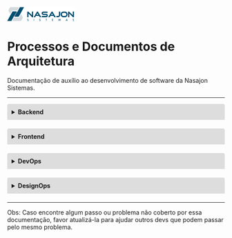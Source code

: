 ![Logo da Nasajon](logoNasajon.png "Logo da Nasajon")
# Processos e Documentos de Arquitetura
Documentação de auxílio ao desenvolvimento de software da Nasajon Sistemas.

---

<details style="margin-bottom:20px;">
<link rel="stylesheet" href="https://cdnjs.cloudflare.com/ajax/libs/font-awesome/5.15.3/css/all.min.css" integrity="sha512-iBBXm8fW90+nuLcSKlbmrPcLa0OT92xO1BIsZ+ywDWZCvqsWgccV3gFoRBv0z+8dLJgyAHIhR35VZc2oM/gI1w==" crossorigin="anonymous" referrerpolicy="no-referrer" />
<summary style="
    background-color: #ddd;
    padding: 10px;
    font-weight: bold;
    border-radius: 4px 4px 0 0;
    cursor:pointer;"
    title="Clique aqui para visualizar conteúdos do Backend">
    Backend</summary>
<div style="
    border: 1px solid #ddd;
    border-radius: 0 0 4px 4px;
    padding: 15px;">
    <ul>
    <li><a href="Backend/arquitetura-de-APIs/README.md" target="_blank">Arquitetura de APIs</a></li>
    <li><a href="Backend/cursos.md" target="_blank">Cursos Recomendados</a></li>
    </ul>
</div>
</details>

<details style="margin-bottom:20px;">
<link rel="stylesheet" href="https://cdnjs.cloudflare.com/ajax/libs/font-awesome/5.15.3/css/all.min.css" integrity="sha512-iBBXm8fW90+nuLcSKlbmrPcLa0OT92xO1BIsZ+ywDWZCvqsWgccV3gFoRBv0z+8dLJgyAHIhR35VZc2oM/gI1w==" crossorigin="anonymous" referrerpolicy="no-referrer" />
<summary style="
    background-color: #ddd;
    padding: 10px;
    font-weight: bold;
    border-radius: 4px 4px 0 0;
    cursor:pointer;"
    title="Clique aqui para visualizar conteúdos do Frontend">
    Frontend</summary>
<div style="
    border: 1px solid #ddd;
    border-radius: 0 0 4px 4px;
    padding: 15px;">
    <ul>
    <li><a href="http://ui.nasajon.com.br.s3-website-us-west-2.amazonaws.com/" target="_blank">Documentação Nasajon UI</a></li>
    <li><a href="Frontend/cursos.md" target="_blank">Cursos Recomendados</a></li>
    </ul>
</div>
</details>

<details style="margin-bottom:20px;">
<link rel="stylesheet" href="https://cdnjs.cloudflare.com/ajax/libs/font-awesome/5.15.3/css/all.min.css" integrity="sha512-iBBXm8fW90+nuLcSKlbmrPcLa0OT92xO1BIsZ+ywDWZCvqsWgccV3gFoRBv0z+8dLJgyAHIhR35VZc2oM/gI1w==" crossorigin="anonymous" referrerpolicy="no-referrer" />
<summary style="
    background-color: #ddd;
    padding: 10px;
    font-weight: bold;
    border-radius: 4px 4px 0 0;
    cursor:pointer;"
    title="Clique aqui para visualizar conteúdos do DevOps">
    DevOps</summary>
<div style="
    border: 1px solid #ddd;
    border-radius: 0 0 4px 4px;
    padding: 15px;">
    <h3>Processos</h3>
    <p>Sincronização</p>
    <ul>
        <li><a href="DevOps/sincronizacao/instalacao-de-sincronizacao.md" target="_blank">Instalação</a></li>
        <li><a href="DevOps/sincronizacao/movimentacao-de-base.md" target="_blank">Movimentação de base</a></li>
        <li><a href="DevOps/sincronizacao/informacao-inconsistente.md" target="_blank">Informação inconsistente</a></li>
        <li><a href="DevOps/sincronizacao/servico-parado.md" target="_blank">Serviço parado</a></li>
        <li><a href="DevOps/sincronizacao/roteamento.md" target="_blank">Roteamento</a></li>
        <li><a href="DevOps/sincronizacao/encaminhamento-de-pacote.md" target="_blank">Encaminhamento de pacote</a></li>
    </ul>
    <p>Gestão de incidêntes</p>
    <ul>
        <li><a href="DevOps/gestao_incidente/monitoramento.md" target="_blank">Monitoramento</a></li>
        <li>Infraestrutura
            <ul>
            <li>Alto consumo de CPU</li>
            <li>Lentidão das aplicações web</li>
            <li>Aplicação web indisponível</li>
            </ul>
        </li>
        <li>Banco de dados
            <ul>
            <li><a href="DevOps/gestao_incidente/bd/consumo-de-cpu.md" target="_blank">Alto consumo de CPU</a></li>
            <li><a href="DevOps/servico_importacao_dados/importacao_de_dados.md" target="_blank">Serviço de Importação de Dados</a></li>
            </ul>
        </li>
        <li>Criação de RCA
            <ul>
            <li>Análise e criação do documento</li>
            </ul>
        </li>
    </ul>
    <p>Ciclo de vida de desenvolvimento dos sistemas</p>
    <ul>
        <li><a href="DevOps/CVDS/projeto_pipeline.md" target="_blank">3.1 Projeto pipeline CI/CD</a></li>
        <li><a href="DevOps/CVDS/processo_desenvolvimento.md" target="_blank">Processo de desenvolvimento</a></li>
        <li><a href="DevOps/CVDS/processo_atualizacao.md" target="_blank">Processo de atualização</a></li>
    </ul>
    <h3>Cookbooks</h3>
    <p>Ansible</p>
    <ul>
        <li><a href="DevOps/Cookbooks/ansible/k8s_app_template.md" target="_blank">Criação de aplicação kubernetes para role k8s_app</a></li>
    </ul>
    <p>AWX (Ansible Tower)</p>
    <ul>
        <li><a href="DevOps/Cookbooks/awx/deploys_sistemas_web.md" target="_blank">Deploy dos sistemas web</a></li>
        <li><a href="DevOps/Cookbooks/awx/criacao_usuario_ses.md" target="_blank">Criação de usuário ses</a></li>
        <li><a href="DevOps/Cookbooks/awx/configuracao_servidor_windows.md" target="_blank">Configuração de servidor windows</a></li>
        <li><a href="DevOps/Cookbooks/awx/atualizacao_clientes_nuvem_awx.md" target="_blank">Atualização de Clientes Nuvem</a></li>
        <li><a href="DevOps/Cookbooks/awx/manutencao_clientes_nuvem_awx.md" target="_blank">Manutenção de base de dados de Clientes Nuvem</a></li>
    </ul>
    <p>Cookbooks</p>
    <ul>
        <li><a href="Cookbooks/como-enviar-email.md" target="_blank">Como enviar emails nos sistemas</a></li>
        <li><a href="Cookbooks/como-criar-documentos-pdf.md" target="_blank">Como criar documentos em PDF nos sistemas</a></li>
        <li><a href="Cookbooks/como-criar-permissoes.md" target="_blank">Como criar permissões para o sistema</a></li>
        <li><a href="Cookbooks/como-criar-xml-apartir-da-entidade.md" target="_blank">Como Criar XML (ou JSON) a partir da entidade</a></li>
        <li><a href="Cookbooks/como-configurar-xdebug-no-vscode.md" target="_blank">Como configurar o Xdebug no Vscode</a></li>
        <li><a href="Cookbooks/como-cachear-resposta.md" target="_blank">Como cachear uma resposta de um método</a></li>
        <li><a href="Cookbooks/como-adicionar-tabelas-para-sincronia.md" target="_blank">Como adicionar tabelas para a sincronia</a></li>
        <li><a href="Cookbooks/como-criar-configuracoes.md" target="_blank">Como criar configuraçes em Web Configurações</a></li>
        <li><a href="Cookbooks/como-aplicar-layout-de-impressao.md" target="_blank">Como aplicar layout de impressao</a></li>
        <li><a href="Cookbooks/notificações/como-utilizar-envio-notificacoes.md" target="_blank">Como enviar notificações nos sistemas Web e Mobile</a></li>
        <li><a href="Cookbooks/como-adicionar-o-health-check-bundle-a-uma-aplicacao.md" target="_blank">Como adicionar o health-check-bundle a uma aplicação</a></li>
        <li><a href="Cookbooks/como-configurar-ambiente-desenvolvimento" target="_blank">Configuração do ambiente de desenvolvimento</a></li>
    </ul>
</div>
</details>

<details style="margin-bottom:20px;">
<link rel="stylesheet" href="https://cdnjs.cloudflare.com/ajax/libs/font-awesome/5.15.3/css/all.min.css" integrity="sha512-iBBXm8fW90+nuLcSKlbmrPcLa0OT92xO1BIsZ+ywDWZCvqsWgccV3gFoRBv0z+8dLJgyAHIhR35VZc2oM/gI1w==" crossorigin="anonymous" referrerpolicy="no-referrer" />
<summary style="
    background-color: #ddd;
    padding: 10px;
    font-weight: bold;
    border-radius: 4px 4px 0 0;
    cursor:pointer;"
    title="Clique aqui para visualizar conteúdos do DesignOps">
    DesignOps</summary>
<div style="
    border: 1px solid #ddd;
    border-radius: 0 0 4px 4px;
    padding: 15px;">
    <p>DesignOps refere-se à orquestração e otimização de pessoas, processos e ofício, a fim de amplificar o valor e o impacto do design em escala.<a href="https://www.nngroup.com/articles/design-operations-101/" target="_blank">[NN/g Nielsen Norman Group, 2019]</a></p>
    <ol>
    <li><a href="06_Areas/">Áreas e suas competências</a></li>
    <li><a href="02_BaseConhecimento-Treinamentos/" target="_blank">Base de Conhecimento e Treinamentos</a></li>
    <li><a href="03_Ferramentas-Recursos/">Ferramentas e Recursos</a></li>
    <li><a href="04_Processos/">Processos</a></li>
    <li><a href="05_Cerimonias/">Cerimônias</a></li>
    <li><a href="01_Artefatos/">Artefatos</a></li>
    </ol>
    <h3>Vídeo explicativo sobre a organização dos conteúdos da equipe DesignOps</h3>
    <p>Nesse vídeo é explicado como nosso conteúdo de design está organizado.</p>
    <p>Caso não visualize o vídeo abaixo, acessar por aqui o <a href="https://drive.google.com/file/d/1vM1Omg5BXmNAhgS5SRJqy9A5GbxUXlk6/view?usp=sharing" target="_blank">Vídeo explicativo</a>.</p>
    <video controls width="100%" height="400" controls>
        <source src="Design/designOps.mp4" type="video/mp4">
        <object>
            <embed src="Template para Documentação.mp4" type="application/x-shockwave-flash" 
            allowfullscreen="false" allowscriptaccess="always">  		
        </object>
        Formato não suportado  
    </video>
</div>
</details>

---

Obs: Caso encontre algum passo ou problema não coberto por essa documentação, favor atualizá-la para ajudar outros devs que podem passar pelo mesmo problema.
